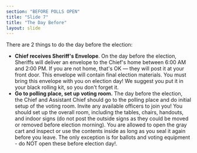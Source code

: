 ```yaml
---
section: "BEFORE POLLS OPEN"
title: "Slide 7"
title: "The Day Before"
layout: slide
---
```


There are 2 things to do the day before the election:

- **Chief receives Sheriff's Envelope**. On the day before the election, Sheriffs will deliver an envelope to the Chief's home between 6:00 AM and 2:00 PM. If you are not home, that's OK — they will post it at your front door. This envelope will contain final election materials. You must bring this envelope with you on election day! We suggest you put it in your black rolling kit, so you don't forget it.
- **Go to polling place, set up voting room.** The day before the election, the Chief and Assistant Chief should go to the polling place and do initial setup of the voting room. Invite any available officers to join you! You should set up the overall room, including the tables, chairs, handouts, and indoor signs (do not post the outside signs as they could be moved or removed before election morning). You are allowed to open the gray cart and inspect or use the contents inside as long as you seal it again before you leave. The only exception is for ballots and voting equipment - do NOT open these before election day!.

